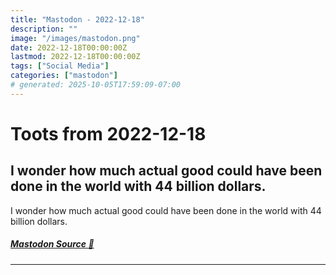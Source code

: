 ```yaml
---
title: "Mastodon - 2022-12-18"
description: ""
image: "/images/mastodon.png"
date: 2022-12-18T00:00:00Z
lastmod: 2022-12-18T00:00:00Z
tags: ["Social Media"]
categories: ["mastodon"]
# generated: 2025-10-05T17:59:09-07:00
---
```


# Toots from 2022-12-18

## I wonder how much actual good could have been done in the world with 44 billion dollars.

I wonder how much actual good could have been done in the world with 44 billion dollars.

##### [Mastodon Source 🐘](https://hachyderm.io/@mweagle/109537311974227962)

---

